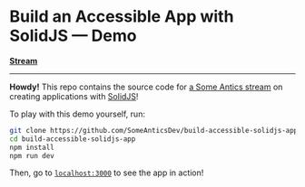 # Build an Accessible App with SolidJS — Demo

**[Stream](https://someantics.dev/accessible-solidjs-app/)**

***

**Howdy!** This repo contains the source code for [a Some Antics stream](https://someantics.dev/accessible-solidjs-app/) on creating applications with [SolidJS](https://solidjs.com)!

To play with this demo yourself, run:

```bash
git clone https://github.com/SomeAnticsDev/build-accessible-solidjs-app.git
cd build-accessible-solidjs-app
npm install
npm run dev
```

Then, go to [`localhost:3000`](http://localhost:3000) to see the app in action!